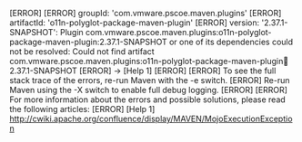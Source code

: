 [ERROR] 
[ERROR] groupId: 'com.vmware.pscoe.maven.plugins'
[ERROR] artifactId: 'o11n-polyglot-package-maven-plugin'
[ERROR] version: '2.37.1-SNAPSHOT': Plugin com.vmware.pscoe.maven.plugins:o11n-polyglot-package-maven-plugin:2.37.1-SNAPSHOT or one of its dependencies could not be resolved: Could not find artifact com.vmware.pscoe.maven.plugins:o11n-polyglot-package-maven-plugin:jar:2.37.1-SNAPSHOT
[ERROR] -> [Help 1]
[ERROR] 
[ERROR] To see the full stack trace of the errors, re-run Maven with the -e switch.
[ERROR] Re-run Maven using the -X switch to enable full debug logging.
[ERROR] 
[ERROR] For more information about the errors and possible solutions, please read the following articles:
[ERROR] [Help 1] http://cwiki.apache.org/confluence/display/MAVEN/MojoExecutionException
